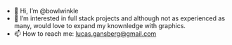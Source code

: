 - 👋 Hi, I’m @bowlwinkle
- 👀 I’m interested in full stack projects and although not as experienced as many, would love to expand my knownledge with graphics.
- 📫 How to reach me: lucas.gansberg@gmail.com
